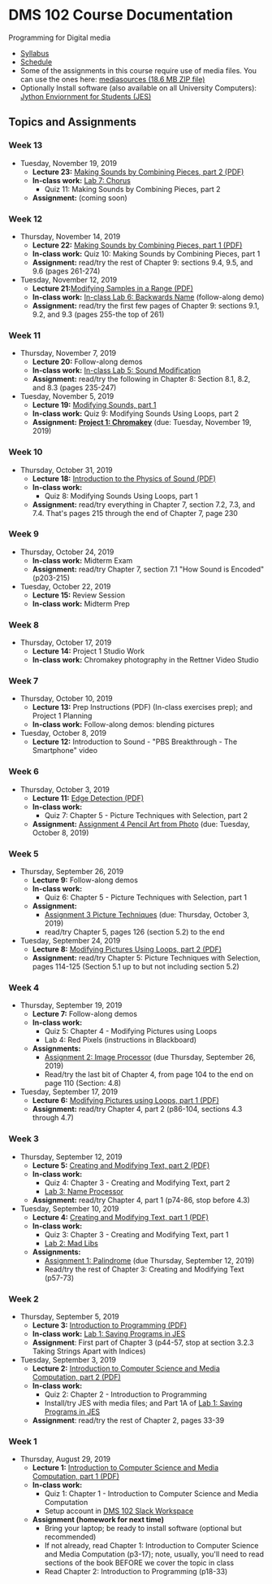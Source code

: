 # DMS 102 Course Documentation

Programming for Digital media

- [Syllabus](syllabus.md)
- [Schedule](schedule.md) 
- Some of the assignments in this course require use of media files.  You can use the ones here: [mediasources (18.6 MB ZIP file)](media/mediasources.zip)
- Optionally Install software (also available on all University Computers): [Jython Enviornment for Students (JES)](https://github.com/gatech-csl/jes/releases/tag/5.020)

## Topics and Assignments

### Week 13

- Tuesday, November 19, 2019
  - **Lecture 23:** [Making Sounds by Combining Pieces, part 2 (PDF)](23-modifying-sounds-by-combining-pieces2/making-sounds-by-combining-pieces2.pdf)
  - **In-class work:** [Lab 7: Chorus](lab07-chorus/instructions.md)
    - Quiz 11: Making Sounds by Combining Pieces, part 2
  - **Assignment:** (coming soon)

### Week 12

- Thursday, November 14, 2019
  - **Lecture 22:** [Making Sounds by Combining Pieces, part 1 (PDF)](22-modifying-sounds-by-combining-pieces/making-sounds-by-combining-pieces.pdf)
  - **In-class work:** Quiz 10: Making Sounds by Combining Pieces, part 1
  - **Assignment:** read/try the rest of Chapter 9: sections 9.4, 9.5, and 9.6 (pages 261-274)
- Tuesday, November 12, 2019
  - **Lecture 21:**[Modifying Samples in a Range (PDF)](21-modifying-samples-in-a-range/modifying-samples-in-a-range.pdf)
  - **In-class work:** [In-class Lab 6: Backwards Name](lab06-backwards-name/instructions.md) (follow-along demo)
  - **Assignment:** read/try the first few pages of Chapter 9: sections 9.1, 9.2, and 9.3 (pages 255-the top of 261)

### Week 11

- Thursday, November 7, 2019
  - **Lecture 20:** Follow-along demos
  - **In-class work:** [In-class Lab 5: Sound Modification](lab05-sound-modification/instructions.md)
  - **Assignment:** read/try the following in Chapter 8: Section 8.1, 8.2, and 8.3 (pages 235-247)
- Tuesday, November 5, 2019
  - **Lecture 19:** [Modifying Sounds, part 1](19-modifying-sound1/modifying-sounds1.pdf)
  - **In-class work:** Quiz 9: Modifying Sounds Using Loops, part 2
  - **Assignment:** **[Project 1: Chromakey](project1-chromakey/instructions.md)** (due: Tuesday, November 19, 2019)

### Week 10

- Thursday, October 31, 2019
  - **Lecture 18:** [Introduction to the Physics of Sound (PDF)](18-introduction-sound/introduction-sound.pdf)
  - **In-class work:** 
    - Quiz 8: Modifying Sounds Using Loops, part 1
  - **Assignment:** read/try everything in Chapter 7, section 7.2, 7.3, and 7.4. That's pages 215 through the end of Chapter 7, page 230

### Week 9

- Thursday, October 24, 2019
  - **In-class work:** Midterm Exam
  - **Assignment:** read/try Chapter 7, section 7.1 "How Sound is Encoded"(p203-215)
- Tuesday, October 22, 2019
  - **Lecture 15:** Review Session
  - **In-class work:** Midterm Prep

### Week 8

- Thursday, October 17, 2019
  - **Lecture 14:** Project 1 Studio Work
  - **In-class work:** Chromakey photography in the Rettner Video Studio

### Week 7

- Thursday, October 10, 2019
  - **Lecture 13:** Prep Instructions (PDF) (In-class exercises prep); and Project 1 Planning
  - **In-class work:** Follow-along demos: blending pictures
- Tuesday, October 8, 2019
  - **Lecture 12:** Introduction to Sound - "PBS Breakthrough - The Smartphone" video

### Week 6

- Thursday, October 3, 2019
  - **Lecture 11:** [Edge Detection (PDF)](11-picture-techniques/edge-detection.pdf)
  - **In-class work:** 
    - Quiz 7: Chapter 5 - Picture Techniques with Selection, part 2
  - **Assignment:** [Assignment 4 Pencil Art from Photo](assignment04-pencil-art-from-photo/instructions.md) (due: Tuesday, October 8, 2019)

### Week 5

- Thursday, September 26, 2019
  - **Lecture 9:** Follow-along demos
  - **In-class work:** 
    - Quiz 6: Chapter 5 - Picture Techniques with Selection, part 1
  - **Assignment:**
    - [Assignment 3 Picture Techniques](assignment03-picture-techniques/instructions.md) (due: Thursday, October 3, 2019)
    - read/try Chapter 5, pages 126 (section 5.2) to the end
- Tuesday, September 24, 2019
  - **Lecture 8:** [Modifying Pictures Using Loops, part 2 (PDF)](08-modifying-pictures-using-loops2/modifying-pictures-using-loops2.pdf)
  - **Assignment:** read/try Chapter 5: Picture Techniques with Selection, pages 114-125 (Section 5.1 up to but not including section 5.2)

### Week 4

- Thursday, September 19, 2019
  - **Lecture 7:** Follow-along demos
  - **In-class work:** 
    - Quiz 5: Chapter 4 - Modifying Pictures using Loops
    - Lab 4: Red Pixels (instructions in Blackboard)
  - **Assignments:** 
    - [Assignment 2: Image Processor](assignment02-image-processor/instructions.md) (due Thursday, September 26, 2019)
    - Read/try the last bit of Chapter 4, from page 104 to the end on page 110 (Section: 4.8)
- Tuesday, September 17, 2019
  - **Lecture 6:** [Modifying Pictures using Loops, part 1 (PDF)](06-modifying-pictures-using-loops1/modifying-pictures-using-loops1.pdf)
  - **Assignment:** read/try Chapter 4, part 2 (p86-104, sections 4.3 through 4.7)

### Week 3

- Thursday, September 12, 2019
  - **Lecture 5:** [Creating and Modifying Text, part 2 (PDF)](05-creating-modifying-text2/creating-modifying-text2.pdf)
  - **In-class work:**
    - Quiz 4: Chapter 3 - Creating and Modifying Text, part 2
    - [Lab 3: Name Processor](lab03-name-processor/instructions.md)
  - **Assignment:** read/try Chapter 4, part 1 (p74-86, stop before 4.3)
- Tuesday, September 10, 2019
  - **Lecture 4:** [Creating and Modifying Text, part 1 (PDF)](04-creating-modifying-text1/creating-modifying-text1.pdf)
  - **In-class work:** 
    - Quiz 3: Chapter 3 - Creating and Modifying Text, part 1
    - [Lab 2: Mad Libs](lab02-mad-libs/instructions.md)
  - **Assignments:**
    - [Assignment 1: Palindrome](assignment01-palindrome/instructions.md) (due Thursday, September 12, 2019)
    - Read/try the rest of Chapter 3: Creating and Modifying Text (p57-73)

### Week 2

- Thursday, September 5, 2019
  - **Lecture 3:** [Introduction to Programming (PDF)](03-introduction-to-programming/introduction-programming.pdf)
  - **In-class work:** [Lab 1: Saving Programs in JES](lab01-saving-programs-jes/instructions.md)
  - **Assignment**: First part of Chapter 3 (p44-57, stop at section 3.2.3 Taking Strings Apart with Indices)
- Tuesday, September 3, 2019
  - **Lecture 2:** [Introduction to Computer Science and Media Computation, part 2 (PDF)](02-introduction-computer-science-2/introduction-computer-science2.pdf)
  - **In-class work:**
    - Quiz 2: Chapter 2 - Introduction to Programming
    - Install/try JES with media files; and Part 1A of [Lab 1: Saving Programs in JES](lab01-saving-programs-jes/instructions.md)
  - **Assignment**: read/try the rest of Chapter 2, pages 33-39

### Week 1

- Thursday, August 29, 2019
  - **Lecture 1:** [Introduction to Computer Science and Media Computation, part 1 (PDF)](01-introduction-computer-science/introduction-computer-science.pdf)
  - **In-class work:** 
    - Quiz 1: Chapter 1 - Introduction to Computer Science and Media Computation
    - Setup account in [DMS 102 Slack Workspace](https://join.slack.com/t/dms-102/signup)
  - **Assignment (homework for next time)**
    - Bring your laptop; be ready to install software (optional but recommended)
    - If not already, read Chapter 1: Introduction to Computer Science and Media Computation (p3-17); note, usually, you'll need to read sections of the book BEFORE we cover the topic in class
    - Read Chapter 2: Introduction to Programming (p18-33)

